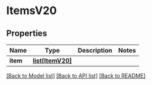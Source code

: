 # ItemsV20

## Properties
Name | Type | Description | Notes
------------ | ------------- | ------------- | -------------
**item** | [**list[ItemV20]**](ItemV20.md) |  | 

[[Back to Model list]](../README.md#documentation-for-models) [[Back to API list]](../README.md#documentation-for-api-endpoints) [[Back to README]](../README.md)

